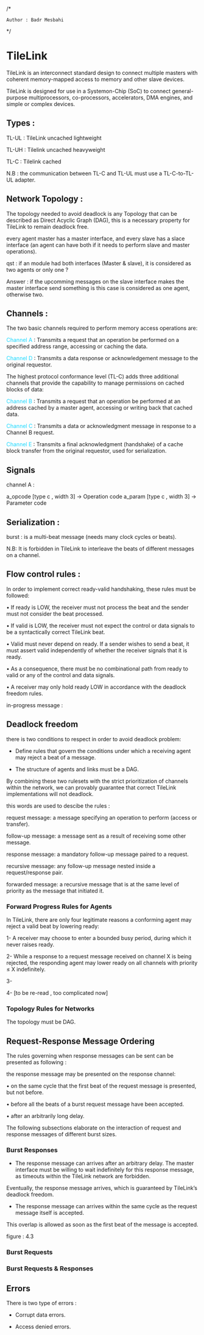 /* 

    Author : Badr Mesbahi

*/


# TileLink
TileLink is an interconnect standard design to connect multiple masters with coherent memory-mapped access to memory and other slave devices. 

TileLink is designed for use in a Systemon-Chip (SoC) to connect general-purpose multiprocessors, co-processors, accelerators, DMA engines, and simple or complex devices.

## Types :

TL-UL : TileLink uncached lightweight 

TL-UH : Tilelink uncached heavyweight

TL-C  : Tilelink cached

N.B : the communication between TL-C and TL-UL must use a TL-C-to-TL-UL adapter.

## Network Topology :

The topology needed to avoid deadlock is any Topology that can be described as Direct Acyclic Graph (DAG), this is a necessary property for TileLink to remain deadlock free.

every agent master has a master interface, and every slave has a slace interface (an agent can have both if it needs to perform slave and master operations).

qst : if an module had both interfaces (Master & slave), it is considered as two agents or only one ?

Answer : if the upcomming messages on the slave interface makes the master interface send something is this case is considered as one agent, otherwise two.

## Channels :

The two basic channels required to perform memory access operations are:


<span style="color:#1AD8FF">Channel A</span> : Transmits a request that an operation be performed on a specified address range, accessing or caching the data.

<span style="color:#1AD8FF">Channel D</span> : Transmits a data response or acknowledgement message to the original requestor.

The highest protocol conformance level (TL-C) adds three additional channels that provide the
capability to manage permissions on cached blocks of data:

<span style="color:#1AD8FF">Channel B</span> : Transmits a request that an operation be performed at an address cached by a master agent, accessing or writing back that cached data.

<span style="color:#1AD8FF">Channel C</span> : Transmits a data or acknowledgment message in response to a Channel B request.

<span style="color:#1AD8FF">Channel E</span> : Transmits a final acknowledgment (handshake) of a cache block transfer from the original requestor, used for serialization. 

## Signals

channel A :

a_opcode [type c , width 3] ->  Operation code 
a_param  [type c , width 3] ->  Parameter code


## Serialization :

burst : is a multi-beat message (needs many clock cycles or beats).

N.B:  It is forbidden in TileLink to interleave the beats of different messages on a channel.

## Flow control rules :

In order to implement correct ready-valid handshaking, these rules must be followed:

• If ready is LOW, the receiver must not process the beat and the sender must not consider
the beat processed.

• If valid is LOW, the receiver must not expect the control or data signals to be a syntactically
correct TileLink beat.

• Valid must never depend on ready. If a sender wishes to send a beat, it must assert valid
independently of whether the receiver signals that it is ready.

• As a consequence, there must be no combinational path from ready to valid or any of the
control and data signals.

• A receiver may only hold ready LOW in accordance with the deadlock freedom rules.

in-progress message : 

## Deadlock freedom

there is two conditions to respect in order to avoid deadlock problem:

- Define rules that govern the conditions under which a receiving agent may reject a beat of 
a message.

- The structure of agents and links must be a DAG.

By combining these two rulesets with the strict prioritization of channels within the network,
we can provably guarantee that correct TileLink implementations will not deadlock.

this words are used to descibe the rules :

request message: a message specifying an operation to perform (access or transfer).

follow-up message: a message sent as a result of receiving some other message.

response message: a mandatory follow-up message paired to a request.

recursive message: any follow-up message nested inside a request/response pair.

forwarded message: a recursive message that is at the same level of priority as the message
that initiated it.

### Forward Progress Rules for Agents
In TileLink, there are only four legitimate reasons a conforming agent may reject a valid beat by lowering ready:


1- A receiver may choose to enter a bounded busy period, during which it never raises ready.

2- While a response to a request message received on channel X is being rejected, the responding agent may lower ready on all channels with priority ≤ X indefinitely.

3- 

4- 
[to be re-read , too complicated now]

### Topology Rules for Networks

The topology must be DAG. 

## Request-Response Message Ordering
The rules governing when response messages can be sent can be presented as following :

the response message may be presented on the response channel:

• on the same cycle that the first beat of the request message is presented, but not before.

• before all the beats of a burst request message have been accepted.

• after an arbitrarily long delay.

The following subsections elaborate on the interaction of request and response messages of different burst sizes.

### Burst Responses

- The response message can arrives after an arbitrary delay. The master interface must be willing to wait indefinitely for this response message, as timeouts within the TileLink network are forbidden.

Eventually, the response message arrives, which is guaranteed by TileLink’s deadlock freedom.

- The response message can arrives within the same cycle as the request message itself is accepted.

This overlap is allowed as soon as the first beat of the message is accepted.

figure : 4.3

### Burst Requests

### Burst Requests & Responses

## Errors

There is two type of errors :

- Corrupt data errors. 

- Access denied errors.